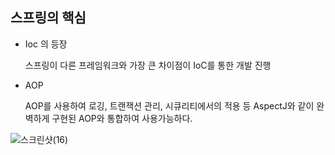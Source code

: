 ## 스프링의 핵심



- Ioc 의 등장

  스프링이 다른 프레임워크와 가장 큰 차이점이 IoC를 통한 개발 진행

- AOP

  AOP를 사용하여 로깅, 트랜잭션 관리, 시큐리티에서의 적용 등 AspectJ와 같이 완벽하게 구현된 AOP와 통합하여 사용가능하다.

  

![스크린샷(16)](C:\Users\taekg\OneDrive\사진\스크린샷\스크린샷(16).png)